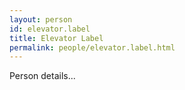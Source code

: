 ```yaml
---
layout: person
id: elevator.label
title: Elevator Label
permalink: people/elevator.label.html
---
```


Person details...